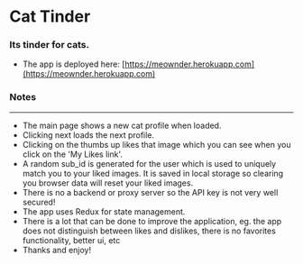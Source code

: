 # Cat Tinder
### Its tinder for cats.

- The app is deployed here: [https://meownder.herokuapp.com](https://meownder.herokuapp.com)

### Notes
---
- The main page shows a new cat profile when loaded.
- Clicking next loads the next profile.
- Clicking on the thumbs up likes that image which you can see when you click on the 'My Likes link'.
- A random sub_id is generated for the user which is used to uniquely match you to your liked images. It is saved in local storage so clearing you browser data will reset your liked images.
- There is no a backend or proxy server so the API key is not very well secured!
- The app uses Redux for state management.
- There is a lot that can be done to improve the application, eg. the app does not distinguish between likes and dislikes, there is no favorites functionality, better ui, etc
- Thanks and enjoy!

